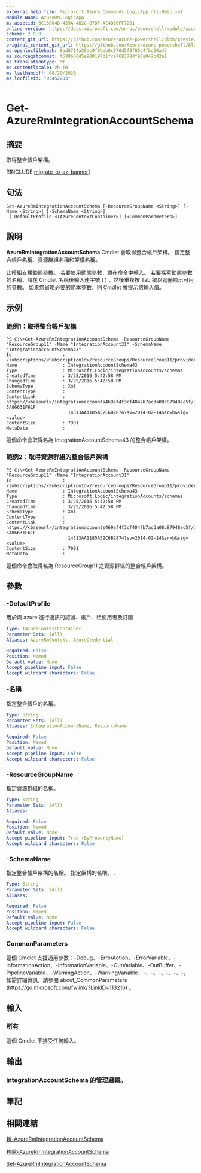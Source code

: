 ```yaml
---
external help file: Microsoft.Azure.Commands.LogicApp.dll-Help.xml
Module Name: AzureRM.LogicApp
ms.assetid: 6C16B04B-459A-4B2C-B7DF-AC4D16FF7281
online version: https://docs.microsoft.com/en-us/powershell/module/azurerm.logicapp/get-azurermintegrationaccountschema
schema: 2.0.0
content_git_url: https://github.com/Azure/azure-powershell/blob/preview/src/ResourceManager/LogicApp/Commands.LogicApp/help/Get-AzureRmIntegrationAccountSchema.md
original_content_git_url: https://github.com/Azure/azure-powershell/blob/preview/src/ResourceManager/LogicApp/Commands.LogicApp/help/Get-AzureRmIntegrationAccountSchema.md
ms.openlocfilehash: 8ad8714a59ac9f0beb0c070d5f9f89c4fbd20a43
ms.sourcegitcommit: f599b50d5e980197d1fca769378df90a842b42a1
ms.translationtype: MT
ms.contentlocale: zh-TW
ms.lasthandoff: 08/20/2020
ms.locfileid: "93452203"
---
```

# Get-AzureRmIntegrationAccountSchema

## 摘要
取得整合帳戶架構。

[!INCLUDE [migrate-to-az-banner](../../includes/migrate-to-az-banner.md)]

## 句法

```
Get-AzureRmIntegrationAccountSchema [-ResourceGroupName <String>] [-Name <String>] [-SchemaName <String>]
 [-DefaultProfile <IAzureContextContainer>] [<CommonParameters>]
```

## 說明
**AzureRmIntegrationAccountSchema** Cmdlet 會取得整合帳戶架構。
指定整合帳戶名稱、資源群組名稱和架構名稱。

此模組支援動態參數。
若要使用動態參數，請在命令中輸入。
若要探索動態參數的名稱，請在 Cmdlet 名稱後輸入連字號 ( ) ，然後重複按 Tab 鍵以迴圈顯示可用的參數。
如果您省略必要的範本參數，則 Cmdlet 會提示您輸入值。

## 示例

### 範例1：取得整合帳戶架構
```
PS C:\>Get-AzureRmIntegrationAccountSchema -ResourceGroupName "ResourceGroup11" -Name "IntegrationAccount31" -SchemaName "IntegrationAccountSchema43"
Id                   : /subscriptions/<SubscriptionId>/resourceGroups/ResourceGroup11/providers/Microsoft.Logic/integrationAccounts/IntegrationAccount31/schemas/IntegrationAccountSchema43
Name                 : IntegrationAccountSchema43
Type                 : Microsoft.Logic/integrationAccounts/schemas
CreatedTime          : 3/25/2016 5:42:58 PM
ChangedTime          : 3/25/2016 5:42:58 PM
SchemaType           : Xml
ContentType          : 
ContentLink          : https://<baseurl>/integrationaccounts469af4f3cf4047b7ac3a08c87948ec5f/3839E_XML_INTEGRATIONACCOUNTSCHEMA43-5A86631F61F
                       14513AA1185A52C6B2874?sv=2014-02-14&sr=b&sig=<value>
ContentSize          : 7901
MetaData             :
```

這個命令會取得名為 IntegrationAccountSchema43 的整合帳戶架構。

### 範例2：取得資源群組的整合帳戶架構
```
PS C:\>Get-AzureRmIntegrationAccountSchema -ResourceGroupName "ResourceGroup11" -Name "IntegrationAccount31"
Id                   : /subscriptions/<SubscriptionId>/resourceGroups/ResourceGroup11/providers/Microsoft.Logic/integrationAccounts/IntegrationAccount31/schemas/IntegrationAccountSchema43
Name                 : IntegrationAccountSchema43
Type                 : Microsoft.Logic/integrationAccounts/schemas
CreatedTime          : 3/25/2016 5:42:58 PM
ChangedTime          : 3/25/2016 5:42:58 PM
SchemaType           : Xml
ContentType          : 
ContentLink          : https://<baseurl>/integrationaccounts469af4f3cf4047b7ac3a08c87948ec5f/3839E_XML_INTEGRATIONACCOUNTSCHEMA43-5A86631F61F
                       14513AA1185A52C6B2874?sv=2014-02-14&sr=b&sig=<value>
ContentSize          : 7901
MetaData             :
```

這個命令會取得名為 ResourceGroup11 之資源群組的整合帳戶架構。

## 參數

### -DefaultProfile
用於與 azure 進行通訊的認證、帳戶、租使用者及訂閱

```yaml
Type: IAzureContextContainer
Parameter Sets: (All)
Aliases: AzureRmContext, AzureCredential

Required: False
Position: Named
Default value: None
Accept pipeline input: False
Accept wildcard characters: False
```

### -名稱
指定整合帳戶的名稱。

```yaml
Type: String
Parameter Sets: (All)
Aliases: IntegrationAccountName, ResourceName

Required: False
Position: Named
Default value: None
Accept pipeline input: False
Accept wildcard characters: False
```

### -ResourceGroupName
指定資源群組的名稱。

```yaml
Type: String
Parameter Sets: (All)
Aliases: 

Required: False
Position: Named
Default value: None
Accept pipeline input: True (ByPropertyName)
Accept wildcard characters: False
```

### -SchemaName
指定整合帳戶架構的名稱。
指定架構的名稱。
.

```yaml
Type: String
Parameter Sets: (All)
Aliases: 

Required: False
Position: Named
Default value: None
Accept pipeline input: False
Accept wildcard characters: False
```

### CommonParameters
這個 Cmdlet 支援通用參數：-Debug、-ErrorAction、-ErrorVariable、-InformationAction、-InformationVariable、-OutVariable、-OutBuffer、-PipelineVariable、-WarningAction、-WarningVariable、-、-、-、-、-、-。 如需詳細資訊，請參閱 about_CommonParameters (https://go.microsoft.com/fwlink/?LinkID=113216) 。

## 輸入

### 所有
這個 Cmdlet 不接受任何輸入。

## 輸出

### IntegrationAccountSchema 的管理邏輯。

## 筆記

## 相關連結

[新-AzureRmIntegrationAccountSchema](./New-AzureRmIntegrationAccountSchema.md)

[移除-AzureRmIntegrationAccountSchema](./Remove-AzureRmIntegrationAccountSchema.md)

[Set-AzureRmIntegrationAccountSchema](./Set-AzureRmIntegrationAccountSchema.md)


